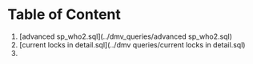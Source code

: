 # Table of Content
1. [advanced sp_who2.sql](../dmv_queries/advanced sp_who2.sql)
1. [current locks in detail.sql](../dmv queries/current locks in detail.sql)
1. 